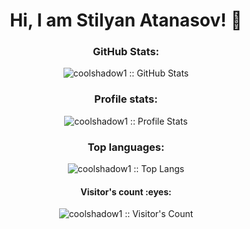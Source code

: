 <h1 align="center">Hi, I am Stilyan Atanasov! 👋</h1>
<h3 align="center">GitHub Stats:</h3>
<p align="center"><img src="https://github-readme-streak-stats.herokuapp.com?user=coolshadow1&theme=tokyonight&border_radius=7.4&date_format=j%20M%5B%20Y%5D&card_width=500" alt="coolshadow1 :: GitHub Stats" /></p>

<h3 align="center">Profile stats:</h3>
<p align="center"><img src="https://github-readme-stats.vercel.app/api?username=coolshadow1&show_icons=true&theme=synthwave" alt="coolshadow1 :: Profile Stats" /></p>

<h3 align="center">Top languages:</h3>
<p align="center"><img src="https://github-readme-streak-stats.herokuapp.com?user=coolshadow1&theme=tokyonight&border_radius=7.4&date_format=j%20M%5B%20Y%5D&card_width=500" alt="coolshadow1 :: Top Langs" /></p>

<h4 align="center">Visitor's count :eyes:</h4>

<p align="center"><img src="https://profile-counter.glitch.me/{coolshadow1}/count.svg" alt="coolshadow1 :: Visitor's Count" /></p>
